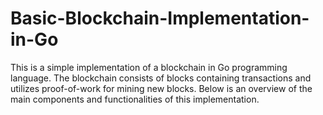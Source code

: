 # Basic-Blockchain-Implementation-in-Go
This is a simple implementation of a blockchain in Go programming language. The blockchain consists of blocks containing transactions and utilizes proof-of-work for mining new blocks. Below is an overview of the main components and functionalities of this implementation.
